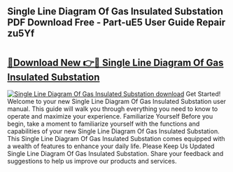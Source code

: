 ## Single Line Diagram Of Gas Insulated Substation PDF Download Free - Part-uE5 User Guide Repair zu5Yf

# <h2><a href="http://dfhq38x.blite.top/?on=Single+Line+Diagram+Of+Gas+Insulated+Substation">🔗Download New 👉🔴 Single Line Diagram Of Gas Insulated Substation</a></h2>

[![Single Line Diagram Of Gas Insulated Substation download](https://i.imgur.com/lujVjoI.png)](http://dfhq38x.blite.top/?on=Single+Line+Diagram+Of+Gas+Insulated+Substation)
Get Started! Welcome to your new Single Line Diagram Of Gas Insulated Substation user manual. This guide will walk you through everything you need to know to operate and maximize your experience. Familiarize Yourself Before you begin, take a moment to familiarize yourself with the functions and capabilities of your new Single Line Diagram Of Gas Insulated Substation. This Single Line Diagram Of Gas Insulated Substation comes equipped with a wealth of features to enhance your daily life. Please Keep Us Updated Single Line Diagram Of Gas Insulated Substation. Share your feedback and suggestions to help us improve our products and services.

